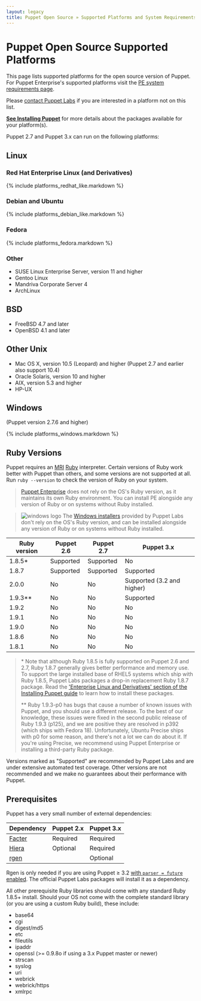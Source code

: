 ```yaml
---
layout: legacy
title: Puppet Open Source » Supported Platforms and System Requirements
---
```


[pe-requirements]: /pe/latest/install_system_requirements.html

Puppet Open Source Supported Platforms
===================

This page lists supported platforms for the open source version of Puppet. For Puppet Enterprise's supported platforms visit the [PE system requirements page][pe-requirements].

Please [contact Puppet Labs](http://puppetlabs.com/contact/) if you are interested in a platform not on this list.

**[See Installing Puppet](/guides/installation.html)** for more details about the packages available for your platform(s).

Puppet 2.7 and Puppet 3.x can run on the following platforms:

Linux
-----

### Red Hat Enterprise Linux (and Derivatives)

{% include platforms_redhat_like.markdown %}

### Debian and Ubuntu

{% include platforms_debian_like.markdown %}

### Fedora

{% include platforms_fedora.markdown %}

### Other

- SUSE Linux Enterprise Server, version 11 and higher
- Gentoo Linux
- Mandriva Corporate Server 4 <!-- Version not checked recently -->
- ArchLinux

BSD
---

- FreeBSD 4.7 and later <!-- Version not checked recently -->
- OpenBSD 4.1 and later <!-- Version not checked recently -->

Other Unix
----------

- Mac OS X, version 10.5 (Leopard) and higher (Puppet 2.7 and earlier also support 10.4)
- Oracle Solaris, version 10 and higher
- AIX, version 5.3 and higher
- HP-UX

Windows
-------

(Puppet version 2.7.6 and higher)

{% include platforms_windows.markdown %}

Ruby Versions
-----

Puppet requires an [MRI](http://en.wikipedia.org/wiki/Ruby_MRI) [Ruby](http://www.ruby-lang.org/en/) interpreter.
Certain versions of Ruby work better with Puppet than others, and some versions are not supported at all. Run `ruby --version` to check the version of Ruby on your system.

> [Puppet Enterprise](/pe/) does not rely on the OS's Ruby version, as it maintains its own Ruby environment. You can install PE alongside any version of Ruby or on systems without Ruby installed.

> ![windows logo](/images/windows-logo-small.jpg) The [Windows installers](http://downloads.puppetlabs.com/windows) provided by Puppet Labs don't rely on the OS's Ruby version, and can be installed alongside any version of Ruby or on systems without Ruby installed.

Ruby version | Puppet 2.6 | Puppet 2.7 | Puppet 3.x
-------------|------------|------------|-----------
1.8.5\*      | Supported  | Supported  | No
1.8.7        | Supported  | Supported  | Supported
2.0.0        | No         | No         | Supported (3.2 and higher)
1.9.3\*\*    | No         | No         | Supported
1.9.2        | No         | No         | No
1.9.1        | No         | No         | No
1.9.0        | No         | No         | No
1.8.6        | No         | No         | No
1.8.1        | No         | No         | No

> \* Note that although Ruby 1.8.5 is fully supported on Puppet 2.6 and 2.7, Ruby 1.8.7 generally gives better performance and memory use. To support the large installed base of RHEL5 systems which ship with Ruby 1.8.5, Puppet Labs packages a drop-in replacement Ruby 1.8.7 package. Read the ['Enterprise Linux and Derivatives' section of the Installing Puppet guide](http://docs.puppetlabs.com/guides/installation.html#enterprise-linux-and-derivatives) to learn how to install these packages.
>
> \*\* Ruby 1.9.3-p0 has bugs that cause a number of known issues with Puppet, and you should use a different release. To the best of our knowledge, these issues were fixed in the second public release of Ruby 1.9.3 (p125), and we are positive they are resolved in p392 (which ships with Fedora 18). Unfortunately, Ubuntu Precise ships with p0 for some reason, and there's not a lot we can do about it. If you're using Precise, we recommend using Puppet Enterprise or installing a third-party Ruby package.

Versions marked as "Supported" are recommended by Puppet Labs and are under extensive automated test coverage. Other versions are not recommended and we make no guarantees about their performance with Puppet.

Prerequisites
-----

Puppet has a very small number of external dependencies:

Dependency | Puppet 2.x | Puppet 3.x
-----------|------------|-----------
[Facter][] | Required   | Required
[Hiera][]  | Optional   | Required
[rgen][]   |            | Optional

Rgen is only needed if you are using Puppet ≥ 3.2 [with `parser = future` enabled](/puppet/latest/reference/lang_future.html). The official Puppet Labs packages will install it as a dependency.

[Facter]: http://www.puppetlabs.com/projects/facter/index.html
[Hiera]: https://github.com/puppetlabs/hiera
[rgen]: http://ruby-gen.org/downloads

All other prerequisite Ruby libraries should come with any standard Ruby 1.8.5+ install.  Should your OS not come with the complete standard library (or you are using a custom Ruby build), these include:

* base64
* cgi
* digest/md5
* etc
* fileutils
* ipaddr
* openssl (>= 0.9.8o if using a 3.x Puppet master or newer)
* strscan
* syslog
* uri
* webrick
* webrick/https
* xmlrpc


